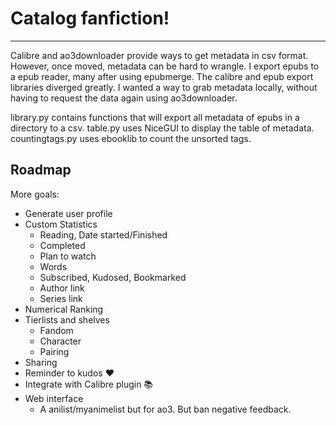 # Catalog fanfiction!
---

Calibre and ao3downloader provide ways to get metadata in csv format. However, once moved, metadata can be hard to wrangle.
I export epubs to a epub reader, many after using epubmerge. The calibre and epub export libraries diverged greatly.
I wanted a way to grab metadata locally, without having to request the data again using ao3downloader.

library.py contains functions that will export all metadata of epubs in a directory to a csv.
table.py uses NiceGUI to display the table of metadata.
countingtags.py uses ebooklib to count the unsorted tags.


## Roadmap

More goals:
- Generate user profile
- Custom Statistics
  - Reading, Date started/Finished
  - Completed
  - Plan to watch
  - Words
  - Subscribed, Kudosed, Bookmarked
  - Author link
  - Series link
- Numerical Ranking
- Tierlists and shelves
  - Fandom
  - Character
  - Pairing
- Sharing
- Reminder to kudos :heart:
- Integrate with Calibre plugin :books:
- Web interface
  - A anilist/myanimelist but for ao3. But ban negative feedback.
